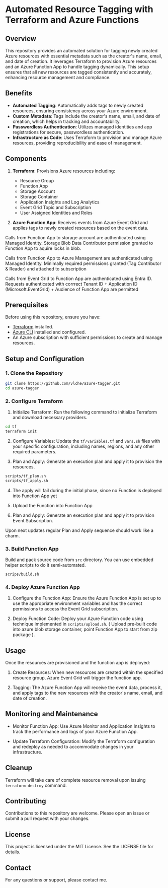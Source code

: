 # Automated Resource Tagging with Terraform and Azure Functions

## Overview

This repository provides an automated solution for tagging newly created Azure resources with essential metadata such as the creator's name, email, and date of creation. It leverages Terraform to provision Azure resources and an Azure Function App to handle tagging dynamically. This setup ensures that all new resources are tagged consistently and accurately, enhancing resource management and compliance.

## Benefits

- **Automated Tagging**: Automatically adds tags to newly created resources, ensuring consistency across your Azure environment.
- **Custom Metadata**: Tags include the creator's name, email, and date of creation, which helps in tracking and accountability.
- **Passwordless Authentication**: Utilizes managed identities and app registrations for secure, passwordless authentication.
- **Infrastructure as Code**: Uses Terraform to provision and manage Azure resources, providing reproducibility and ease of management.

## Components

1. **Terraform**: Provisions Azure resources including:

   - Resource Group
   - Function App
   - Storage Account
   - Storage Container
   - Application Insights and Log Analytics
   - Event Grid Topic and Subscription
   - User Assigned Identities and Roles

2. **Azure Function App**: Receives events from Azure Event Grid and applies tags to newly created resources based on the event data.

Calls from Function App to storage account are authenticated using Managed Identity. Storage Blob Data Contributor permission granted to Function App to aquire locks in blob.

Calls from Function App to Azure Management are authenticated using Managed Identity. Minimally required permissions granted (Tag Contributor & Reader) and attached to subscription

Calls from Event Grid to Function App are authenticated using Entra ID. Requests authenticated with corrrect Tenant ID + Application ID (Microsoft.EventGrid) + Audience of Function App are permitted

## Prerequisites

Before using this repository, ensure you have:

- [Terraform](https://www.terraform.io/downloads) installed.
- [Azure CLI](https://docs.microsoft.com/en-us/cli/azure/install-azure-cli) installed and configured.
- An Azure subscription with sufficient permissions to create and manage resources.

## Setup and Configuration

### 1. Clone the Repository

```bash
git clone https://github.com/vlche/azure-tagger.git
cd azure-tagger
```

### 2. Configure Terraform

1. Initialize Terraform: Run the following command to initialize Terraform and download necessary providers.

```bash
cd tf
terraform init
```

2. Configure Variables: Update the `tf/variables.tf` and `vars.sh` files with your specific configuration, including names, regions, and any other required parameters.

3. Plan and Apply: Generate an execution plan and apply it to provision the resources.

```bash
scripts/tf_plan.sh
scripts/tf_apply.sh
```

4. The apply will fail during the initial phase, since no Function is deployed into Function App yet

5. Upload the Function into Function App

6. Plan and Apply: Generate an execution plan and apply it to provision Event Subscription.

Upon next updates regular Plan and Apply sequence should work like a charm.

### 3. Build Function App

Build and pack source code from `src` directory. You can use embedded helper scripts to do it semi-automated.

```bash
scrips/build.sh
```

### 4. Deploy Azure Function App

1. Configure the Function App: Ensure the Azure Function App is set up to use the appropriate environment variables and has the correct permissions to access the Event Grid subscription.

2. Deploy Function Code: Deploy your Azure Function code using technique implemented in `scripts/upload.sh`. ( Upload pre-built code into azure blob storage container, point Function App to start from zip package ).

## Usage

Once the resources are provisioned and the function app is deployed:

1. Create Resources: When new resources are created within the specified resource group, Azure Event Grid will trigger the function app.

2. Tagging: The Azure Function App will receive the event data, process it, and apply tags to the new resources with the creator's name, email, and date of creation.

## Monitoring and Maintenance

- Monitor Function App: Use Azure Monitor and Application Insights to track the performance and logs of your Azure Function App.

- Update Terraform Configuration: Modify the Terraform configuration and redeploy as needed to accommodate changes in your infrastructure.

## Cleanup

Terraform will take care of complete resource removal upon issuing `terraform destroy` command.

## Contributing

Contributions to this repository are welcome. Please open an issue or submit a pull request with your changes.

## License

This project is licensed under the MIT License. See the LICENSE file for details.

## Contact

For any questions or support, please contact me.
